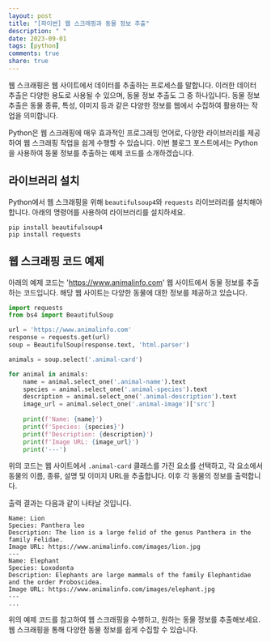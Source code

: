 ```yaml
---
layout: post
title: "[파이썬] 웹 스크래핑과 동물 정보 추출"
description: " "
date: 2023-09-01
tags: [python]
comments: true
share: true
---
```


웹 스크래핑은 웹 사이트에서 데이터를 추출하는 프로세스를 말합니다. 이러한 데이터 추출은 다양한 용도로 사용될 수 있으며, 동물 정보 추출도 그 중 하나입니다. 동물 정보 추출은 동물 종류, 특성, 이미지 등과 같은 다양한 정보를 웹에서 수집하여 활용하는 작업을 의미합니다.

Python은 웹 스크래핑에 매우 효과적인 프로그래밍 언어로, 다양한 라이브러리를 제공하여 웹 스크래핑 작업을 쉽게 수행할 수 있습니다. 이번 블로그 포스트에서는 Python을 사용하여 동물 정보를 추출하는 예제 코드를 소개하겠습니다.

## 라이브러리 설치

Python에서 웹 스크래핑을 위해 `beautifulsoup4`와 `requests` 라이브러리를 설치해야 합니다. 아래의 명령어를 사용하여 라이브러리를 설치하세요.

```
pip install beautifulsoup4
pip install requests
```

## 웹 스크래핑 코드 예제

아래의 예제 코드는 'https://www.animalinfo.com' 웹 사이트에서 동물 정보를 추출하는 코드입니다. 해당 웹 사이트는 다양한 동물에 대한 정보를 제공하고 있습니다.

```python
import requests
from bs4 import BeautifulSoup

url = 'https://www.animalinfo.com'
response = requests.get(url)
soup = BeautifulSoup(response.text, 'html.parser')

animals = soup.select('.animal-card')

for animal in animals:
    name = animal.select_one('.animal-name').text
    species = animal.select_one('.animal-species').text
    description = animal.select_one('.animal-description').text
    image_url = animal.select_one('.animal-image')['src']
    
    print(f'Name: {name}')
    print(f'Species: {species}')
    print(f'Description: {description}')
    print(f'Image URL: {image_url}')
    print('---')
```

위의 코드는 웹 사이트에서 `.animal-card` 클래스를 가진 요소를 선택하고, 각 요소에서 동물의 이름, 종류, 설명 및 이미지 URL을 추출합니다. 이후 각 동물의 정보를 출력합니다.

출력 결과는 다음과 같이 나타날 것입니다.

```
Name: Lion
Species: Panthera leo
Description: The lion is a large felid of the genus Panthera in the family Felidae.
Image URL: https://www.animalinfo.com/images/lion.jpg
---
Name: Elephant
Species: Loxodonta
Description: Elephants are large mammals of the family Elephantidae and the order Proboscidea.
Image URL: https://www.animalinfo.com/images/elephant.jpg
---
...
```

위의 예제 코드를 참고하여 웹 스크래핑을 수행하고, 원하는 동물 정보를 추출해보세요. 웹 스크래핑을 통해 다양한 동물 정보를 쉽게 수집할 수 있습니다.